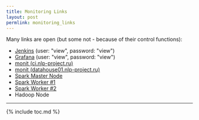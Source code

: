 ```yaml
---
title: Monitoring Links
layout: post
permlink: monitoring_links
---
```

Many links are open (but some not - because of their control functions):

* [Jenkins](http://ci.nlp-project.ru:8080) (user: "view", password: "view")
* [Grafana](http://ci.nlp-project.ru:8081) (user: "view", password: "view")
* [monit (ci.nlp-project.ru)](http://ci.nlp-project.ru:3000)
* [monit (datahouse01.nlp-project.ru)](http://datahouse01.nlp-project.ru:3000)
* [Spark Master Node](http://ci.nlp-project.ru:8090)
* [Spark Worker #1](http://datahouse01.nlp-project.ru:8091)
* [Spark Worker #2](http://ci.nlp-project.ru:8091)
* Hadoop Node

---
{% include toc.md %}
